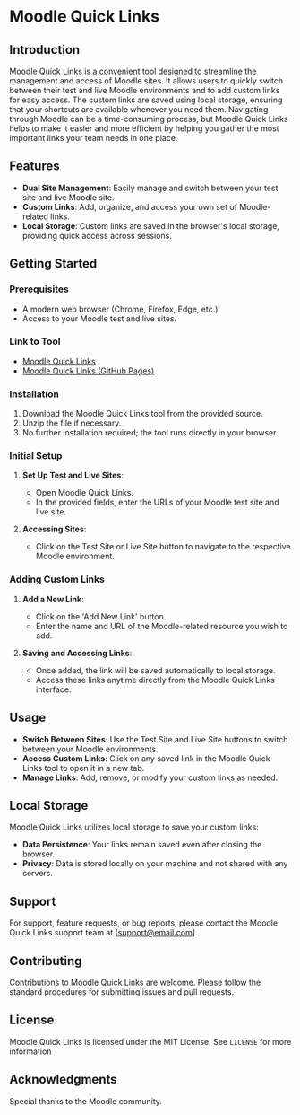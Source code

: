 # Moodle Quick Links

## Introduction
Moodle Quick Links is a convenient tool designed to streamline the management and access of Moodle sites. It allows users to quickly switch between their test and live Moodle environments and to add custom links for easy access. The custom links are saved using local storage, ensuring that your shortcuts are available whenever you need them. Navigating through Moodle can be a time-consuming process, but Moodle Quick Links helps to make it easier and more efficient by helping you gather the most important links your team needs in one place.

## Features
- **Dual Site Management**: Easily manage and switch between your test site and live Moodle site.
- **Custom Links**: Add, organize, and access your own set of Moodle-related links.
- **Local Storage**: Custom links are saved in the browser's local storage, providing quick access across sessions.

## Getting Started

### Prerequisites
- A modern web browser (Chrome, Firefox, Edge, etc.)
- Access to your Moodle test and live sites.
### Link to Tool
- [Moodle Quick Links](https://moodle-quick-links.netlify.app/)
- [Moodle Quick Links (GitHub Pages)](https://moodle-quick-links.github.io/moodle-quick-links/)

### Installation
1. Download the Moodle Quick Links tool from the provided source.
2. Unzip the file if necessary.
3. No further installation required; the tool runs directly in your browser.

### Initial Setup
1. **Set Up Test and Live Sites**: 
   - Open Moodle Quick Links.
   - In the provided fields, enter the URLs of your Moodle test site and live site.

2. **Accessing Sites**:
   - Click on the Test Site or Live Site button to navigate to the respective Moodle environment.

### Adding Custom Links
1. **Add a New Link**:
   - Click on the 'Add New Link' button.
   - Enter the name and URL of the Moodle-related resource you wish to add.

2. **Saving and Accessing Links**:
   - Once added, the link will be saved automatically to local storage.
   - Access these links anytime directly from the Moodle Quick Links interface.

## Usage
- **Switch Between Sites**: Use the Test Site and Live Site buttons to switch between your Moodle environments.
- **Access Custom Links**: Click on any saved link in the Moodle Quick Links tool to open it in a new tab.
- **Manage Links**: Add, remove, or modify your custom links as needed.

## Local Storage
Moodle Quick Links utilizes local storage to save your custom links:
- **Data Persistence**: Your links remain saved even after closing the browser.
- **Privacy**: Data is stored locally on your machine and not shared with any servers.

## Support
For support, feature requests, or bug reports, please contact the Moodle Quick Links support team at [support@email.com].

## Contributing
Contributions to Moodle Quick Links are welcome. Please follow the standard procedures for submitting issues and pull requests.

## License
Moodle Quick Links is licensed under the MIT License. See `LICENSE` for more information

## Acknowledgments
Special thanks to the Moodle community.
